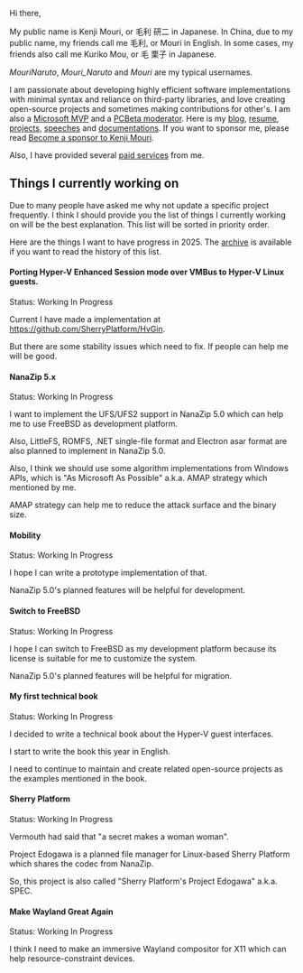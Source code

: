﻿Hi there,

My public name is Kenji Mouri, or 毛利 研二 in Japanese. In China, due to my
public name, my friends call me 毛利, or Mouri in English. In some cases, my
friends also call me Kuriko Mou, or 毛 栗子 in Japanese.

*MouriNaruto*, *Mouri_Naruto* and *Mouri* are my typical usernames.

I am passionate about developing highly efficient software implementations with
minimal syntax and reliance on third-party libraries, and love creating
open-source projects and sometimes making contributions for other's. I am also
a [Microsoft MVP] and a [PCBeta moderator]. Here is my [blog], [resume],
[projects], [speeches] and [documentations]. If you want to sponsor me, please
read [Become a sponsor to Kenji Mouri](Sponsor).

[Microsoft MVP]: https://mvp.microsoft.com/en-us/PublicProfile/5004706?fullName=Kenji%20Mouri
[PCBeta moderator]: https://i.pcbeta.com/home.php?mod=space&uid=3887572&do=profile
[blog]: https://mouri.moe/
[resume]: https://mouri.moe/assets/resume/resume_english.pdf
[projects]: Projects.md
[speeches]: https://github.com/MouriNaruto/Presentations
[documentations]: https://github.com/MouriNaruto/MouriDocs

Also, I have provided several [paid services](PaidServices.md) from me.

## Things I currently working on

Due to many people have asked me why not update a specific project frequently.
I think I should provide you the list of things I currently working on will be
the best explanation. This list will be sorted in priority order.

Here are the things I want to have progress in 2025. The [archive] is
available if you want to read the history of this list.

[archive]: https://github.com/MouriNaruto/MouriDocs/blob/main/docs/10/ReadMe.md

#### Porting Hyper-V Enhanced Session mode over VMBus to Hyper-V Linux guests.

Status: Working In Progress

Current I have made a implementation at https://github.com/SherryPlatform/HvGin.

But there are some stability issues which need to fix. If people can help me
will be good.

#### NanaZip 5.x

Status: Working In Progress

I want to implement the UFS/UFS2 support in NanaZip 5.0 which can help me to use
FreeBSD as development platform.

Also, LittleFS, ROMFS, .NET single-file format and Electron asar format are also
planned to implement in NanaZip 5.0.

Also, I think we should use some algorithm implementations from Windows APIs,
which is "As Microsoft As Possible" a.k.a. AMAP strategy which mentioned by me.

AMAP strategy can help me to reduce the attack surface and the binary size.

#### Mobility

Status: Working In Progress

I hope I can write a prototype implementation of that.

NanaZip 5.0's planned features will be helpful for development.

#### Switch to FreeBSD

Status: Working In Progress

I hope I can switch to FreeBSD as my development platform because its license is
suitable for me to customize the system.

NanaZip 5.0's planned features will be helpful for migration.

#### My first technical book

Status: Working In Progress

I decided to write a technical book about the Hyper-V guest interfaces.

I start to write the book this year in English.

I need to continue to maintain and create related open-source projects as the
examples mentioned in the book.

#### Sherry Platform

Status: Working In Progress

Vermouth had said that "a secret makes a woman woman".

Project Edogawa is a planned file manager for Linux-based Sherry Platform which
shares the codec from NanaZip.

So, this project is also called "Sherry Platform's Project Edogawa" a.k.a. SPEC.

#### Make Wayland Great Again

Status: Working In Progress

I think I need to make an immersive Wayland compositor for X11 which can help
resource-constraint devices.
